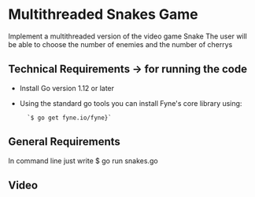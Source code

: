Multithreaded Snakes Game
=========================

Implement a multithreaded version of the video game Snake
The user will be able to choose the number of enemies and the number of cherrys 

Technical Requirements -> for running the code
----------------------
- Install Go version 1.12 or later
- Using the standard go tools you can install Fyne's core library using:
        
        `$ go get fyne.io/fyne}`
        

General Requirements
--------------------
In command line just write
  $ go run snakes.go

Video
------------




